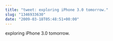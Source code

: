 ```yaml
---
title: "tweet: exploring iPhone 3.0 tomorrow."
slug: "1346933630"
date: "2009-03-18T05:48:51+00:00"
---
```

exploring iPhone 3.0 tomorrow.